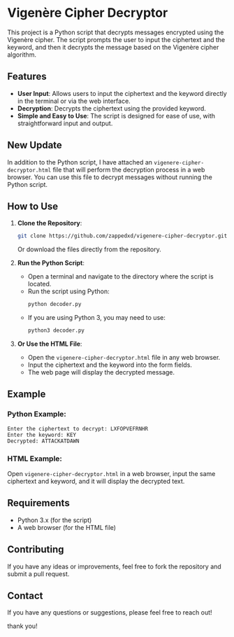 # Vigenère Cipher Decryptor

This project is a Python script that decrypts messages encrypted using the Vigenère cipher. The script prompts the user to input the ciphertext and the keyword, and then it decrypts the message based on the Vigenère cipher algorithm.

## Features

- **User Input**: Allows users to input the ciphertext and the keyword directly in the terminal or via the web interface.
- **Decryption**: Decrypts the ciphertext using the provided keyword.
- **Simple and Easy to Use**: The script is designed for ease of use, with straightforward input and output.

## New Update

In addition to the Python script, I have attached an `vigenere-cipher-decryptor.html` file that will perform the decryption process in a web browser. You can use this file to decrypt messages without running the Python script.

## How to Use

1. **Clone the Repository**:
   ```bash
   git clone https://github.com/zappedxd/vigenere-cipher-decryptor.git
   ```
   Or download the files directly from the repository.

2. **Run the Python Script**:
   - Open a terminal and navigate to the directory where the script is located.
   - Run the script using Python:
     ```bash
     python decoder.py
     ```
   - If you are using Python 3, you may need to use:
     ```bash
     python3 decoder.py
     ```

3. **Or Use the HTML File**:
   - Open the `vigenere-cipher-decryptor.html` file in any web browser.
   - Input the ciphertext and the keyword into the form fields.
   - The web page will display the decrypted message.

## Example

### Python Example:
```plaintext
Enter the ciphertext to decrypt: LXFOPVEFRNHR
Enter the keyword: KEY
Decrypted: ATTACKATDAWN
```

### HTML Example:
Open `vigenere-cipher-decryptor.html` in a web browser, input the same ciphertext and keyword, and it will display the decrypted text.

## Requirements

- Python 3.x (for the script)
- A web browser (for the HTML file)

## Contributing

If you have any ideas or improvements, feel free to fork the repository and submit a pull request.

## Contact

If you have any questions or suggestions, please feel free to reach out!

thank you!
